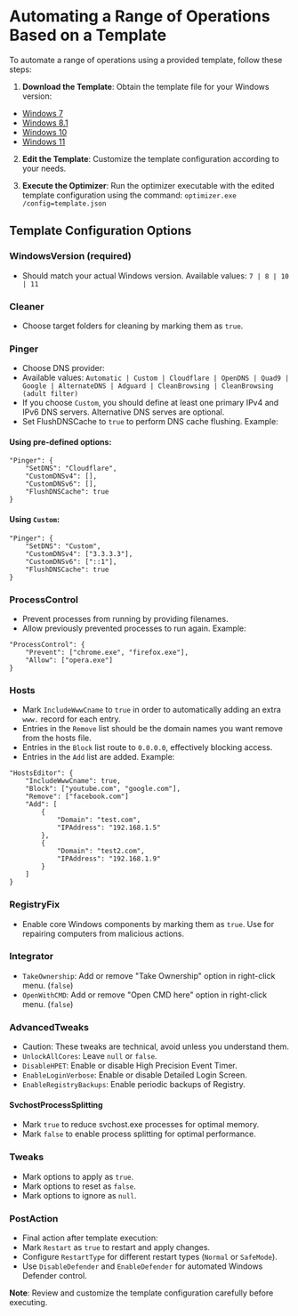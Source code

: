# Automating a Range of Operations Based on a Template

To automate a range of operations using a provided template, follow these steps:

1. **Download the Template**: Obtain the template file for your Windows version:
- [Windows 7](https://github.com/Emre37destan/optimizer/blob/master/templates/template-windows7.json)
- [Windows 8.1](https://github.com/Emre37destan/optimizer/blob/master/templates/template-windows8.json)
- [Windows 10](https://github.com/Emre37destan/optimizer/blob/master/templates/template-windows10.json)
- [Windows 11](https://github.com/Emre37destan/optimizer/blob/master/templates/template-windows11.json)

2. **Edit the Template**: Customize the template configuration according to your needs.

3. **Execute the Optimizer**: Run the optimizer executable with the edited template configuration using the command: `optimizer.exe /config=template.json`

## Template Configuration Options

### WindowsVersion (required)
- Should match your actual Windows version. Available values: `7 | 8 | 10 | 11`

### Cleaner
- Choose target folders for cleaning by marking them as `true`.

### Pinger
- Choose DNS provider:
- Available values: `Automatic | Custom | Cloudflare | OpenDNS | Quad9 | Google | AlternateDNS | Adguard | CleanBrowsing | CleanBrowsing (adult filter)`
- If you choose `Custom`, you should define at least one primary IPv4 and IPv6 DNS servers. Alternative DNS serves are optional.
- Set FlushDNSCache to `true` to perform DNS cache flushing. Example:

#### Using pre-defined options:
 ```
 "Pinger": {
     "SetDNS": "Cloudflare",
     "CustomDNSv4": [],
     "CustomDNSv6": [],
     "FlushDNSCache": true
 }
 ```

#### Using `Custom`:
 ```
 "Pinger": {
     "SetDNS": "Custom",
     "CustomDNSv4": ["3.3.3.3"],
     "CustomDNSv6": ["::1"],
     "FlushDNSCache": true
 }
 ```

### ProcessControl
- Prevent processes from running by providing filenames.
- Allow previously prevented processes to run again. Example:

 ```
 "ProcessControl": {
     "Prevent": ["chrome.exe", "firefox.exe"],
     "Allow": ["opera.exe"]
 }
 ```

### Hosts
- Mark `IncludeWwwCname` to `true` in order to automatically adding an extra `www.` record for each entry.
- Entries in the `Remove` list should be the domain names you want remove from the hosts file.
- Entries in the `Block` list route to `0.0.0.0`, effectively blocking access.
- Entries in the `Add` list are added. Example:

 ```
 "HostsEditor": {
     "IncludeWwwCname": true,
     "Block": ["youtube.com", "google.com"],
     "Remove": ["facebook.com"]
     "Add": [
         {
             "Domain": "test.com",
             "IPAddress": "192.168.1.5"
         },
         {
             "Domain": "test2.com",
             "IPAddress": "192.168.1.9"
         }
     ]
 }
 ```

### RegistryFix
- Enable core Windows components by marking them as `true`. Use for repairing computers from malicious actions.

### Integrator
- `TakeOwnership`: Add or remove "Take Ownership" option in right-click menu. (`false`)
- `OpenWithCMD`: Add or remove "Open CMD here" option in right-click menu. (`false`)

### AdvancedTweaks
- Caution: These tweaks are technical, avoid unless you understand them.
- `UnlockAllCores`: Leave `null` or `false`.
- `DisableHPET`: Enable or disable High Precision Event Timer.
- `EnableLoginVerbose`: Enable or disable Detailed Login Screen.
- `EnableRegistryBackups`: Enable periodic backups of Registry.

#### SvchostProcessSplitting
- Mark `true` to reduce svchost.exe processes for optimal memory.
- Mark `false` to enable process splitting for optimal performance.

### Tweaks
- Mark options to apply as `true`.
- Mark options to reset as `false`.
- Mark options to ignore as `null`.

### PostAction
- Final action after template execution:
- Mark `Restart` as `true` to restart and apply changes.
- Configure `RestartType` for different restart types (`Normal` or `SafeMode`).
- Use `DisableDefender` and `EnableDefender` for automated Windows Defender control.

**Note**: Review and customize the template configuration carefully before executing.
